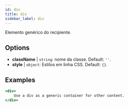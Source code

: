 ```yaml
---
id: div
title: div
sidebar_label: div
---
```


Elemento genérico do recipiente.

## Options

* __className__ | `string`: nome da classe. Default: `''`.
* __style__ | `object`: Estilos em linha CSS. Default: `{}`.


## Examples

```jsx live
<div>
    Use a div as a generic container for other content.
</div>
```

